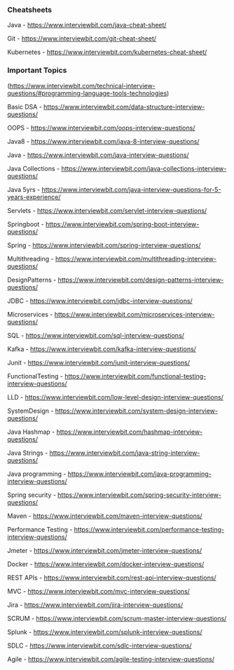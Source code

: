 ### Cheatsheets
Java - https://www.interviewbit.com/java-cheat-sheet/

Git - https://www.interviewbit.com/git-cheat-sheet/

Kubernetes - https://www.interviewbit.com/kubernetes-cheat-sheet/



### Important Topics
(https://www.interviewbit.com/technical-interview-questions/#programming-language-tools-technologies)

Basic DSA - https://www.interviewbit.com/data-structure-interview-questions/

OOPS - https://www.interviewbit.com/oops-interview-questions/

Java8 - https://www.interviewbit.com/java-8-interview-questions/

Java - https://www.interviewbit.com/java-interview-questions/

Java Collections - https://www.interviewbit.com/java-collections-interview-questions/

Java 5yrs - https://www.interviewbit.com/java-interview-questions-for-5-years-experience/

Servlets - https://www.interviewbit.com/servlet-interview-questions/

Springboot - https://www.interviewbit.com/spring-boot-interview-questions/

Spring - https://www.interviewbit.com/spring-interview-questions/

Multithreading - https://www.interviewbit.com/multithreading-interview-questions/

DesignPatterns - https://www.interviewbit.com/design-patterns-interview-questions/




JDBC - https://www.interviewbit.com/jdbc-interview-questions/

Microservices - https://www.interviewbit.com/microservices-interview-questions/

SQL - https://www.interviewbit.com/sql-interview-questions/

Kafka - https://www.interviewbit.com/kafka-interview-questions/

Junit - https://www.interviewbit.com/junit-interview-questions/

FunctionalTesting - https://www.interviewbit.com/functional-testing-interview-questions/




LLD - https://www.interviewbit.com/low-level-design-interview-questions/

SystemDesign - https://www.interviewbit.com/system-design-interview-questions/



Java Hashmap - https://www.interviewbit.com/hashmap-interview-questions/

Java Strings - https://www.interviewbit.com/java-string-interview-questions/

Java programming - https://www.interviewbit.com/java-programming-interview-questions/




Spring security - https://www.interviewbit.com/spring-security-interview-questions/

Maven - https://www.interviewbit.com/maven-interview-questions/

Performance Testing - https://www.interviewbit.com/performance-testing-interview-questions/

Jmeter - https://www.interviewbit.com/jmeter-interview-questions/

Docker - https://www.interviewbit.com/docker-interview-questions/

REST APIs - https://www.interviewbit.com/rest-api-interview-questions/

MVC - https://www.interviewbit.com/mvc-interview-questions/




Jira - https://www.interviewbit.com/jira-interview-questions/

SCRUM - https://www.interviewbit.com/scrum-master-interview-questions/

Splunk - https://www.interviewbit.com/splunk-interview-questions/

SDLC - https://www.interviewbit.com/sdlc-interview-questions/

Agile - https://www.interviewbit.com/agile-testing-interview-questions/


